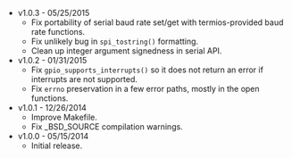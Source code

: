 * v1.0.3 - 05/25/2015
    * Fix portability of serial baud rate set/get with termios-provided baud rate functions.
    * Fix unlikely bug in `spi_tostring()` formatting.
    * Clean up integer argument signedness in serial API.
* v1.0.2 - 01/31/2015
    * Fix `gpio_supports_interrupts()` so it does not return an error if interrupts are not supported.
    * Fix `errno` preservation in a few error paths, mostly in the open functions.
* v1.0.1 - 12/26/2014
    * Improve Makefile.
    * Fix _BSD_SOURCE compilation warnings.
* v1.0.0 - 05/15/2014
    * Initial release.

